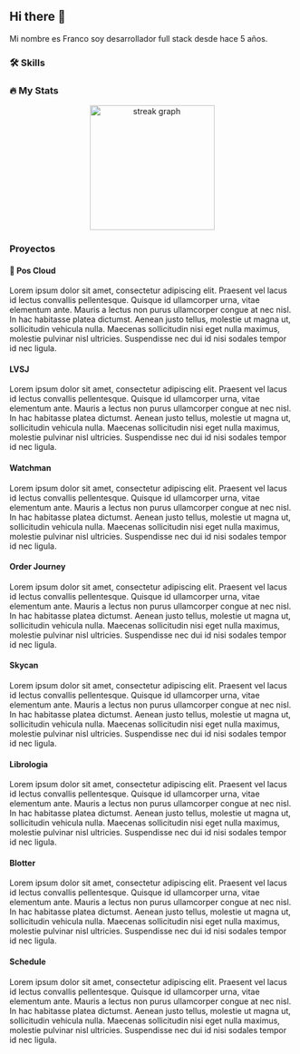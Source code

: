 ## Hi there 👋
Mi nombre es Franco soy desarrollador full stack desde hace 5 años.

### :hammer_and_wrench: Skills



### 🔥 My Stats


<div align="center">
  <img src="https://streak-stats.demolab.com?user=androetto&locale=en&mode=daily&theme=dark&hide_border=false&border_radius=5&order=3" height="220" alt="streak graph"  />
</div>

###

### Proyectos

#### 🏁 Pos Cloud

Lorem ipsum dolor sit amet, consectetur adipiscing elit. Praesent vel lacus id lectus convallis pellentesque. Quisque id ullamcorper urna, vitae elementum ante. Mauris a lectus non purus ullamcorper congue at nec nisl. In hac habitasse platea dictumst. Aenean justo tellus, molestie ut magna ut, sollicitudin vehicula nulla. Maecenas sollicitudin nisi eget nulla maximus, molestie pulvinar nisl ultricies. Suspendisse nec dui id nisi sodales tempor id nec ligula.

#### LVSJ

Lorem ipsum dolor sit amet, consectetur adipiscing elit. Praesent vel lacus id lectus convallis pellentesque. Quisque id ullamcorper urna, vitae elementum ante. Mauris a lectus non purus ullamcorper congue at nec nisl. In hac habitasse platea dictumst. Aenean justo tellus, molestie ut magna ut, sollicitudin vehicula nulla. Maecenas sollicitudin nisi eget nulla maximus, molestie pulvinar nisl ultricies. Suspendisse nec dui id nisi sodales tempor id nec ligula.

#### Watchman

Lorem ipsum dolor sit amet, consectetur adipiscing elit. Praesent vel lacus id lectus convallis pellentesque. Quisque id ullamcorper urna, vitae elementum ante. Mauris a lectus non purus ullamcorper congue at nec nisl. In hac habitasse platea dictumst. Aenean justo tellus, molestie ut magna ut, sollicitudin vehicula nulla. Maecenas sollicitudin nisi eget nulla maximus, molestie pulvinar nisl ultricies. Suspendisse nec dui id nisi sodales tempor id nec ligula.

#### Order Journey

Lorem ipsum dolor sit amet, consectetur adipiscing elit. Praesent vel lacus id lectus convallis pellentesque. Quisque id ullamcorper urna, vitae elementum ante. Mauris a lectus non purus ullamcorper congue at nec nisl. In hac habitasse platea dictumst. Aenean justo tellus, molestie ut magna ut, sollicitudin vehicula nulla. Maecenas sollicitudin nisi eget nulla maximus, molestie pulvinar nisl ultricies. Suspendisse nec dui id nisi sodales tempor id nec ligula.

#### Skycan

Lorem ipsum dolor sit amet, consectetur adipiscing elit. Praesent vel lacus id lectus convallis pellentesque. Quisque id ullamcorper urna, vitae elementum ante. Mauris a lectus non purus ullamcorper congue at nec nisl. In hac habitasse platea dictumst. Aenean justo tellus, molestie ut magna ut, sollicitudin vehicula nulla. Maecenas sollicitudin nisi eget nulla maximus, molestie pulvinar nisl ultricies. Suspendisse nec dui id nisi sodales tempor id nec ligula.

#### Librologia

Lorem ipsum dolor sit amet, consectetur adipiscing elit. Praesent vel lacus id lectus convallis pellentesque. Quisque id ullamcorper urna, vitae elementum ante. Mauris a lectus non purus ullamcorper congue at nec nisl. In hac habitasse platea dictumst. Aenean justo tellus, molestie ut magna ut, sollicitudin vehicula nulla. Maecenas sollicitudin nisi eget nulla maximus, molestie pulvinar nisl ultricies. Suspendisse nec dui id nisi sodales tempor id nec ligula.

#### Blotter

Lorem ipsum dolor sit amet, consectetur adipiscing elit. Praesent vel lacus id lectus convallis pellentesque. Quisque id ullamcorper urna, vitae elementum ante. Mauris a lectus non purus ullamcorper congue at nec nisl. In hac habitasse platea dictumst. Aenean justo tellus, molestie ut magna ut, sollicitudin vehicula nulla. Maecenas sollicitudin nisi eget nulla maximus, molestie pulvinar nisl ultricies. Suspendisse nec dui id nisi sodales tempor id nec ligula.

#### Schedule

Lorem ipsum dolor sit amet, consectetur adipiscing elit. Praesent vel lacus id lectus convallis pellentesque. Quisque id ullamcorper urna, vitae elementum ante. Mauris a lectus non purus ullamcorper congue at nec nisl. In hac habitasse platea dictumst. Aenean justo tellus, molestie ut magna ut, sollicitudin vehicula nulla. Maecenas sollicitudin nisi eget nulla maximus, molestie pulvinar nisl ultricies. Suspendisse nec dui id nisi sodales tempor id nec ligula.



<!--
**androetto/androetto** is a ✨ _special_ ✨ repository because its `README.md` (this file) appears on your GitHub profile.

Here are some ideas to get you started:

- 🔭 I’m currently working on ...
- 🌱 I’m currently learning ...
- 👯 I’m looking to collaborate on ...
- 🤔 I’m looking for help with ...
- 💬 Ask me about ...
- 📫 How to reach me: ...
- 😄 Pronouns: ...
- ⚡ Fun fact: ...
-->
